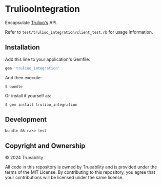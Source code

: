 # TruliooIntegration

Encapsulate  [Trulioo's](https://developer.trulioo.com) API.  

Refer to `test/trulioo_integration/client_test.rb` for usage information. 


## Installation

Add this line to your application's Gemfile:

```ruby
gem 'trulioo_integration'
```

And then execute:

    $ bundle

Or install it yourself as:

    $ gem install trulioo_integration

## Development

`bundle && rake test`

## Copyright and Ownership

© 2024 Trueability

All code in this repository is owned by Trueability and is provided under the terms of the MIT License. By contributing to this repository, you agree that your contributions will be licensed under the same license.
